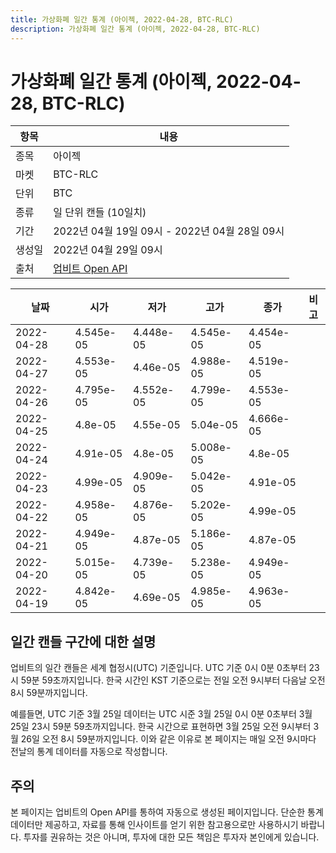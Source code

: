```yaml
---
title: 가상화폐 일간 통계 (아이젝, 2022-04-28, BTC-RLC)
description: 가상화폐 일간 통계 (아이젝, 2022-04-28, BTC-RLC)
---
```



가상화폐 일간 통계 (아이젝, 2022-04-28, BTC-RLC)
===

|항목|내용|
|--|--|
|종목|아이젝|
|마켓|BTC-RLC|
|단위|BTC|
|종류|일 단위 캔들 (10일치)|
|기간|2022년 04월 19일 09시 - 2022년 04월 28일 09시|
|생성일|2022년 04월 29일 09시|
|출처|[업비트 Open API](https://docs.upbit.com)|


|날짜|시가|저가|고가|종가|비고|
|--|--|--|--|--|--|
|2022-04-28|4.545e-05|4.448e-05|4.545e-05|4.454e-05|    |
|2022-04-27|4.553e-05|4.46e-05|4.988e-05|4.519e-05|    |
|2022-04-26|4.795e-05|4.552e-05|4.799e-05|4.553e-05|    |
|2022-04-25|4.8e-05|4.55e-05|5.04e-05|4.666e-05|    |
|2022-04-24|4.91e-05|4.8e-05|5.008e-05|4.8e-05|    |
|2022-04-23|4.99e-05|4.909e-05|5.042e-05|4.91e-05|    |
|2022-04-22|4.958e-05|4.876e-05|5.202e-05|4.99e-05|    |
|2022-04-21|4.949e-05|4.87e-05|5.186e-05|4.87e-05|    |
|2022-04-20|5.015e-05|4.739e-05|5.238e-05|4.949e-05|    |
|2022-04-19|4.842e-05|4.69e-05|4.985e-05|4.963e-05|    |


일간 캔들 구간에 대한 설명
---


업비트의 일간 캔들은 세계 협정시(UTC) 기준입니다. 
UTC 기준 0시 0분 0초부터 23시 59분 59초까지입니다. 
한국 시간인 KST 기준으로는 전일 오전 9시부터 다음날 오전 8시 59분까지입니다. 


예를들면, UTC 기준 3월 25일 데이터는 UTC 시준 3월 25일 0시 0분 0초부터 3월 25일 23시 59분 59초까지입니다. 
한국 시간으로 표현하면 3월 25일 오전 9시부터 3월 26일 오전 8시 59분까지입니다. 
이와 같은 이유로 본 페이지는 매일 오전 9시마다 전날의 통계 데이터를 자동으로 작성합니다. 


주의
---


본 페이지는 업비트의 Open API를 통하여 자동으로 생성된 페이지입니다. 
단순한 통계 데이터만 제공하고, 자료를 통해 인사이트를 얻기 위한 참고용으로만 사용하시기 바랍니다. 
투자를 권유하는 것은 아니며, 투자에 대한 모든 책임은 투자자 본인에게 있습니다. 
